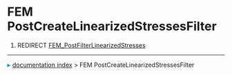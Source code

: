 # FEM PostCreateLinearizedStressesFilter
1.  REDIRECT [FEM\_PostFilterLinearizedStresses](FEM_PostFilterLinearizedStresses.md)



---
![](images/Right_arrow.png) [documentation index](../README.md) > FEM PostCreateLinearizedStressesFilter

